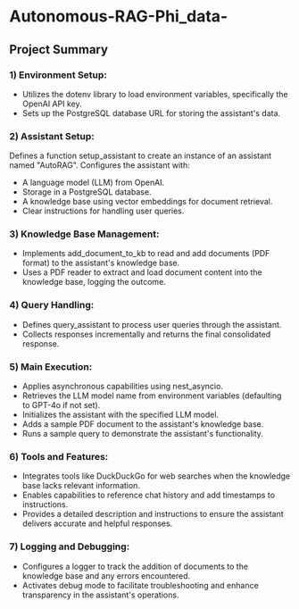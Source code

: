 # Autonomous-RAG-Phi_data-

## Project Summary

### 1) Environment Setup:

- Utilizes the dotenv library to load environment variables, specifically the OpenAI API key.
- Sets up the PostgreSQL database URL for storing the assistant's data.

### 2) Assistant Setup:

Defines a function setup_assistant to create an instance of an assistant named "AutoRAG".
Configures the assistant with:
- A language model (LLM) from OpenAI.
- Storage in a PostgreSQL database.
- A knowledge base using vector embeddings for document retrieval.
- Clear instructions for handling user queries.
  
### 3) Knowledge Base Management:

- Implements add_document_to_kb to read and add documents (PDF format) to the assistant's knowledge base.
- Uses a PDF reader to extract and load document content into the knowledge base, logging the outcome.

### 4) Query Handling:

- Defines query_assistant to process user queries through the assistant.
- Collects responses incrementally and returns the final consolidated response.
  
### 5) Main Execution:

- Applies asynchronous capabilities using nest_asyncio.
- Retrieves the LLM model name from environment variables (defaulting to GPT-4o if not set).
- Initializes the assistant with the specified LLM model.
- Adds a sample PDF document to the assistant's knowledge base.
- Runs a sample query to demonstrate the assistant's functionality.
  
### 6) Tools and Features:

- Integrates tools like DuckDuckGo for web searches when the knowledge base lacks relevant information.
- Enables capabilities to reference chat history and add timestamps to instructions.
- Provides a detailed description and instructions to ensure the assistant delivers accurate and helpful responses.
  
### 7) Logging and Debugging:

- Configures a logger to track the addition of documents to the knowledge base and any errors encountered.
- Activates debug mode to facilitate troubleshooting and enhance transparency in the assistant's operations.
